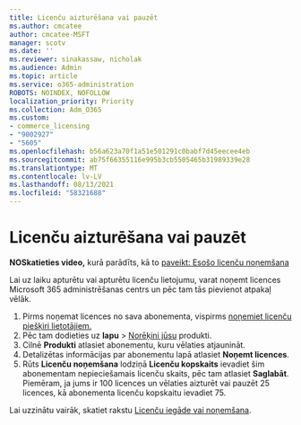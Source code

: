 ```yaml
---
title: Licenču aizturēšana vai pauzēt
ms.author: cmcatee
author: cmcatee-MSFT
manager: scotv
ms.date: ''
ms.reviewer: sinakassaw, nicholak
ms.audience: Admin
ms.topic: article
ms.service: o365-administration
ROBOTS: NOINDEX, NOFOLLOW
localization_priority: Priority
ms.collection: Adm_O365
ms.custom:
- commerce_licensing
- "9002927"
- "5605"
ms.openlocfilehash: b56a623a70f1a51e501291c0babf7d45eecee4eb
ms.sourcegitcommit: ab75f66355116e995b3cb5505465b31989339e28
ms.translationtype: MT
ms.contentlocale: lv-LV
ms.lasthandoff: 08/13/2021
ms.locfileid: "58321688"
---
```

# <a name="suspend-or-pause-licenses"></a>Licenču aizturēšana vai pauzēt

**NOSkatieties video,** kurā parādīts, kā to [paveikt: Esošo licenču noņemšana](https://go.microsoft.com/fwlink/p/?linkid=2154938)

Lai uz laiku apturētu vai apturētu licenču lietojumu, varat noņemt licences Microsoft 365 administrēšanas centrs un pēc tam tās pievienot atpakaļ vēlāk.

1. Pirms noņemat licences no sava abonementa, vispirms [noņemiet licenču piešķiri lietotājiem.](https://docs.microsoft.com/microsoft-365/admin/manage/remove-licenses-from-users)
2. Pēc tam dodieties uz **lapu**  >  [Norēķini jūsu](https://go.microsoft.com/fwlink/p/?linkid=842054) produkti.
3. Cilnē **Produkti** atlasiet abonementu, kuru vēlaties atjaunināt.
4. Detalizētas informācijas par abonementu lapā atlasiet **Noņemt licences**.
5. Rūts **Licenču noņemšana** lodziņā **Licenču kopskaits** ievadiet šim abonementam nepieciešamais licenču skaits, pēc tam atlasiet **Saglabāt**. Piemēram, ja jums ir 100 licences un vēlaties aizturēt vai pauzēt 25 licences, kā abonementa licenču kopskaitu ievadiet 75.

Lai uzzinātu vairāk, skatiet rakstu [Licenču iegāde vai noņemšana](https://docs.microsoft.com/microsoft-365/commerce/licenses/buy-licenses).